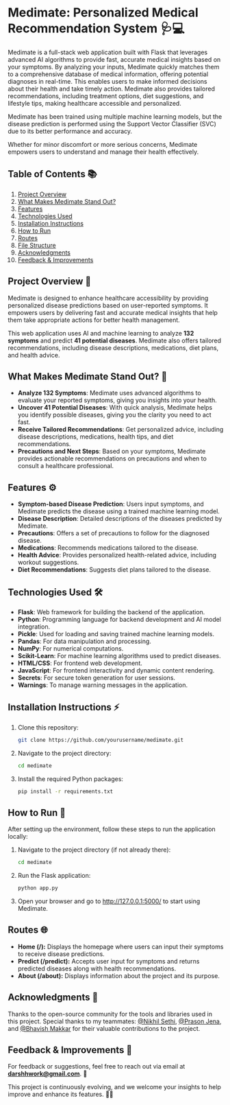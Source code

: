 # Medimate: Personalized Medical Recommendation System 🩺💻

Medimate is a full-stack web application built with Flask that leverages advanced AI algorithms to provide fast, accurate medical insights based on your symptoms. By analyzing your inputs, Medimate quickly matches them to a comprehensive database of medical information, offering potential diagnoses in real-time. This enables users to make informed decisions about their health and take timely action. Medimate also provides tailored recommendations, including treatment options, diet suggestions, and lifestyle tips, making healthcare accessible and personalized.

Medimate has been trained using multiple machine learning models, but the disease prediction is performed using the Support Vector Classifier (SVC) due to its better performance and accuracy.

Whether for minor discomfort or more serious concerns, Medimate empowers users to understand and manage their health effectively.

## Table of Contents 📚
1. [Project Overview](#project-overview)
2. [What Makes Medimate Stand Out?](#what-makes-medimate-stand-out)
3. [Features](#features)
4. [Technologies Used](#technologies-used)
5. [Installation Instructions](#installation-instructions)
6. [How to Run](#how-to-run)
7. [Routes](#routes)
8. [File Structure](#file-structure)
9. [Acknowledgments](#acknowledgments)
10. [Feedback & Improvements](#feedback--improvements)

## Project Overview 🚀
Medimate is designed to enhance healthcare accessibility by providing personalized disease predictions based on user-reported symptoms. It empowers users by delivering fast and accurate medical insights that help them take appropriate actions for better health management.

This web application uses AI and machine learning to analyze **132 symptoms** and predict **41 potential diseases**. Medimate also offers tailored recommendations, including disease descriptions, medications, diet plans, and health advice.

## What Makes Medimate Stand Out? 🌟
- **Analyze 132 Symptoms**: Medimate uses advanced algorithms to evaluate your reported symptoms, giving you insights into your health.
- **Uncover 41 Potential Diseases**: With quick analysis, Medimate helps you identify possible diseases, giving you the clarity you need to act fast.
- **Receive Tailored Recommendations**: Get personalized advice, including disease descriptions, medications, health tips, and diet recommendations.
- **Precautions and Next Steps**: Based on your symptoms, Medimate provides actionable recommendations on precautions and when to consult a healthcare professional.

## Features ⚙️
- **Symptom-based Disease Prediction**: Users input symptoms, and Medimate predicts the disease using a trained machine learning model.
- **Disease Description**: Detailed descriptions of the diseases predicted by Medimate.
- **Precautions**: Offers a set of precautions to follow for the diagnosed disease.
- **Medications**: Recommends medications tailored to the disease.
- **Health Advice**: Provides personalized health-related advice, including workout suggestions.
- **Diet Recommendations**: Suggests diet plans tailored to the disease.

## Technologies Used 🛠️
- **Flask**: Web framework for building the backend of the application.
- **Python**: Programming language for backend development and AI model integration.
- **Pickle**: Used for loading and saving trained machine learning models.
- **Pandas**: For data manipulation and processing.
- **NumPy**: For numerical computations.
- **Scikit-Learn**: For machine learning algorithms used to predict diseases.
- **HTML/CSS**: For frontend web development.
- **JavaScript**: For frontend interactivity and dynamic content rendering.
- **Secrets**: For secure token generation for user sessions.
- **Warnings**: To manage warning messages in the application.

## Installation Instructions ⚡
1. Clone this repository:
   
   ```bash
   git clone https://github.com/yourusername/medimate.git
   
3. Navigate to the project directory:
   
   ```bash
   cd medimate

5. Install the required Python packages:
   
   ```bash
   pip install -r requirements.txt

## How to Run 🚀
After setting up the environment, follow these steps to run the application locally:
1. Navigate to the project directory (if not already there):

   ```bash
   cd medimate

2. Run the Flask application:
   
   ```bash
   python app.py
3. Open your browser and go to http://127.0.0.1:5000/ to start using Medimate.

## Routes 🌐
* **Home (/):** Displays the homepage where users can input their symptoms to receive disease predictions.
* **Predict (/predict):** Accepts user input for symptoms and returns predicted diseases along with health recommendations.
* **About (/about):** Displays information about the project and its purpose.

## Acknowledgments 🙏
Thanks to the open-source community for the tools and libraries used in this project.
Special thanks to my teammates: [@Nikhil Sethi](https://github.com/whonikhilsethi), [@Prason Jena](https://github.com/PrasonJena), and [@Bhavish Makkar](https://github.com/Bhavish-Makkar) for their valuable contributions to the project.

## Feedback & Improvements 💬

For feedback or suggestions, feel free to reach out via email at **darshhwork@gmail.com**. 📧

This project is continuously evolving, and we welcome your insights to help improve and enhance its features. 🚀💡









